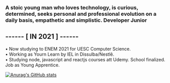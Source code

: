 ### A stoic young man who loves technology, is curious, determined, seeks personal and professional evolution on a daily basis, empathetic and simplistic. Developer Junior

<h2>------ [ IN 2021 ] ------</h2>
• Now studying to ENEM 2021 for UESC Computer Science.
<br>
• Working as Yourn Learn by IEL in Dissulba/Nestlê.
<br>
• Studying node, javascript and reactjs courses att Udemy.
School finalized.
Job as Young Apprentice.

[![Anurag's GitHub stats](https://github-readme-stats.vercel.app/api?sroliver202023=anuraghazra)](https://github.com/anuraghazra/github-readme-stats)




